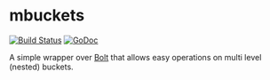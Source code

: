 # mbuckets
[![Build Status](https://drone.io/github.com/abhigupta912/mbuckets/status.png)](https://drone.io/github.com/abhigupta912/mbuckets/latest) [![GoDoc](https://godoc.org/github.com/abhigupta912/mbuckets?status.svg)](https://godoc.org/github.com/abhigupta912/mbuckets)

A simple wrapper over [Bolt](https://github.com/boltdb/bolt) that allows easy operations on multi level (nested) buckets.


